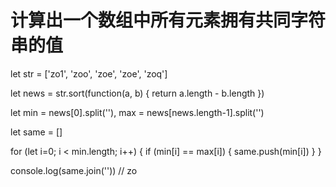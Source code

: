 # 计算出一个数组中所有元素拥有共同字符串的值
let str = ['zo1', 'zoo', 'zoe', 'zoe', 'zoq']

let news = str.sort(function(a, b) {
    return a.length - b.length
})

let min = news[0].split(''), max = news[news.length-1].split('')

let same = []

for (let i=0; i < min.length; i++) {
    if (min[i] == max[i]) {
        same.push(min[i])
    }
}

console.log(same.join(''))      // zo